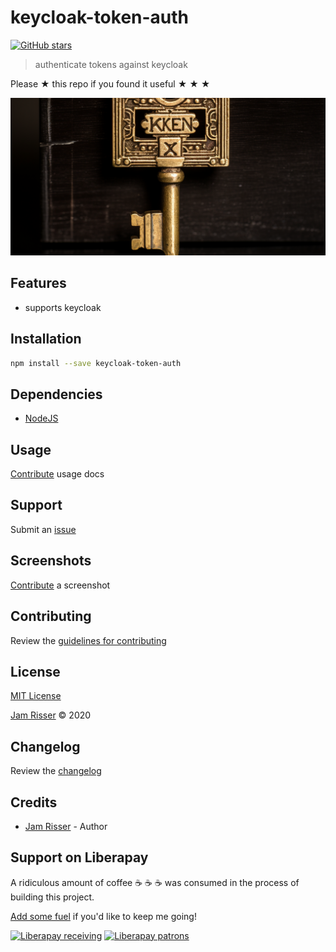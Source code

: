 # keycloak-token-auth

[![GitHub stars](https://img.shields.io/github/stars/codejamninja/keycloak-token-auth.svg?style=social&label=Stars)](https://github.com/codejamninja/keycloak-token-auth)

> authenticate tokens against keycloak

Please ★ this repo if you found it useful ★ ★ ★

![](assets/keycloak-token-auth.png)

## Features

- supports keycloak

## Installation

```sh
npm install --save keycloak-token-auth
```

## Dependencies

- [NodeJS](https://nodejs.org)

## Usage

[Contribute](https://github.com/codejamninja/keycloak-token-auth/blob/master/CONTRIBUTING.md) usage docs

## Support

Submit an [issue](https://github.com/codejamninja/keycloak-token-auth/issues/new)

## Screenshots

[Contribute](https://github.com/codejamninja/keycloak-token-auth/blob/master/CONTRIBUTING.md) a screenshot

## Contributing

Review the [guidelines for contributing](https://github.com/codejamninja/keycloak-token-auth/blob/master/CONTRIBUTING.md)

## License

[MIT License](https://github.com/codejamninja/keycloak-token-auth/blob/master/LICENSE)

[Jam Risser](https://codejam.ninja) © 2020

## Changelog

Review the [changelog](https://github.com/codejamninja/keycloak-token-auth/blob/master/CHANGELOG.md)

## Credits

- [Jam Risser](https://codejam.ninja) - Author

## Support on Liberapay

A ridiculous amount of coffee ☕ ☕ ☕ was consumed in the process of building this project.

[Add some fuel](https://liberapay.com/codejamninja/donate) if you'd like to keep me going!

[![Liberapay receiving](https://img.shields.io/liberapay/receives/codejamninja.svg?style=flat-square)](https://liberapay.com/codejamninja/donate)
[![Liberapay patrons](https://img.shields.io/liberapay/patrons/codejamninja.svg?style=flat-square)](https://liberapay.com/codejamninja/donate)
